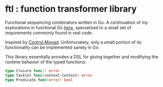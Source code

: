 # ftl : function transformer library

Functional sequencing combinators written in Go. A continuation of my explorations in functional Go [here](https://github.com/nytopop/errsel), specialized to a small set of requirements commonly found in real code.

Inspired by [Control.Monad](https://hackage.haskell.org/package/base-4.11.0.0/docs/Control-Monad.html). Unfortunately, only a small portion of its functionality can be implemented sanely in Go.

This library essentially provides a DSL for gluing together and modifying the runtime behavior of the typed functions:

```Go
type Closure func() error
type Tasklet func(context.Context) error
type Predicate func(error) bool
```
